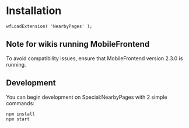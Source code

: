 # Installation

```
wfLoadExtension( 'NearbyPages' );
```

## Note for wikis running MobileFrontend

To avoid compatibility issues, ensure that MobileFrontend version 2.3.0 is running.

## Development
You can begin development on Special:NearbyPages with 2 simple commands:
```
npm install
npm start
```
